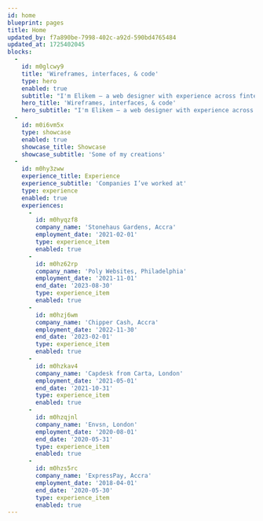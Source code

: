 ```yaml
---
id: home
blueprint: pages
title: Home
updated_by: f7a890be-7998-402c-a92d-590bd4765484
updated_at: 1725402045
blocks:
  -
    id: m0glcwy9
    title: 'Wireframes, interfaces, & code'
    type: hero
    enabled: true
    subtitle: "I'm Elikem — a web designer with experience across fintech, and the media. I help startups create results-oriented websites."
    hero_title: 'Wireframes, interfaces, & code'
    hero_subtitle: "I'm Elikem — a web designer with experience across fintech, and the media. I help startups create results-oriented websites."
  -
    id: m0i6vm5x
    type: showcase
    enabled: true
    showcase_title: Showcase
    showcase_subtitle: 'Some of my creations'
  -
    id: m0hy3zww
    experience_title: Experience
    experience_subtitle: 'Companies I’ve worked at'
    type: experience
    enabled: true
    experiences:
      -
        id: m0hyqzf8
        company_name: 'Stonehaus Gardens, Accra'
        employment_date: '2021-02-01'
        type: experience_item
        enabled: true
      -
        id: m0hz62rp
        company_name: 'Poly Websites, Philadelphia'
        employment_date: '2021-11-01'
        end_date: '2023-08-30'
        type: experience_item
        enabled: true
      -
        id: m0hzj6wm
        company_name: 'Chipper Cash, Accra'
        employment_date: '2022-11-30'
        end_date: '2023-02-01'
        type: experience_item
        enabled: true
      -
        id: m0hzkav4
        company_name: 'Capdesk from Carta, London'
        employment_date: '2021-05-01'
        end_date: '2021-10-31'
        type: experience_item
        enabled: true
      -
        id: m0hzqjnl
        company_name: 'Envsn, London'
        employment_date: '2020-08-01'
        end_date: '2020-05-31'
        type: experience_item
        enabled: true
      -
        id: m0hzs5rc
        company_name: 'ExpressPay, Accra'
        employment_date: '2018-04-01'
        end_date: '2020-05-30'
        type: experience_item
        enabled: true
---
```

